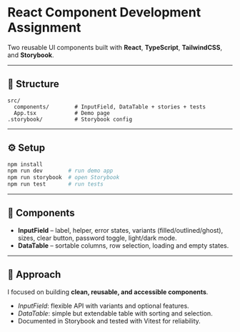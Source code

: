 # React Component Development Assignment

Two reusable UI components built with **React**, **TypeScript**, **TailwindCSS**, and **Storybook**.

---

## 📂 Structure
```
src/
  components/        # InputField, DataTable + stories + tests
  App.tsx            # Demo page
.storybook/          # Storybook config
```

---

## ⚙️ Setup
```bash
npm install
npm run dev        # run demo app
npm run storybook  # open Storybook
npm run test       # run tests
```

---

## 🧩 Components
- **InputField** – label, helper, error states, variants (filled/outlined/ghost), sizes, clear button, password toggle, light/dark mode.  
- **DataTable** – sortable columns, row selection, loading and empty states.

---

## 📝 Approach
I focused on building **clean, reusable, and accessible components**.  
- *InputField*: flexible API with variants and optional features.  
- *DataTable*: simple but extendable table with sorting and selection.  
- Documented in Storybook and tested with Vitest for reliability.  
